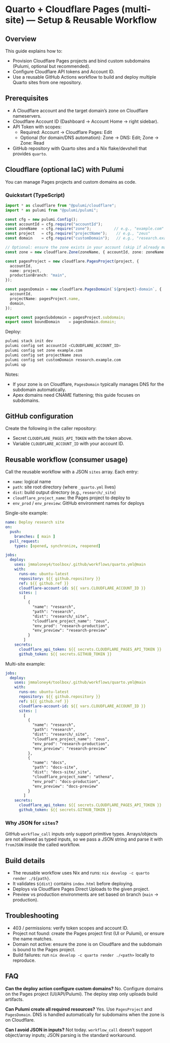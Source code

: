 # Quarto + Cloudflare Pages (multi-site) — Setup & Reusable Workflow

## Overview
This guide explains how to:
- Provision Cloudflare Pages projects and bind custom subdomains (Pulumi, optional but recommended).
- Configure Cloudflare API tokens and Account ID.
- Use a reusable GitHub Actions workflow to build and deploy multiple Quarto sites from one repository.

## Prerequisites
- A Cloudflare account and the target domain’s zone on Cloudflare nameservers.
- Cloudflare Account ID (Dashboard → Account Home → right sidebar).
- API Token with scopes:
  - Required: Account → Cloudflare Pages: Edit
  - Optional (for domain/DNS automation): Zone → DNS: Edit; Zone → Zone: Read
- GitHub repository with Quarto sites and a Nix flake/devshell that provides `quarto`.

## Cloudflare (optional IaC) with Pulumi
You can manage Pages projects and custom domains as code.

### Quickstart (TypeScript)
```ts
import * as cloudflare from "@pulumi/cloudflare";
import * as pulumi from "@pulumi/pulumi";

const cfg = new pulumi.Config();
const accountId = cfg.require("accountId");
const zoneName  = cfg.require("zone");          // e.g., "example.com"
const project   = cfg.require("projectName");    // e.g., "zeus"
const domain    = cfg.require("customDomain");   // e.g., "research.example.com"

// Optional: ensure the zone exists in your account (skip if already managed)
const zone = new cloudflare.Zone(zoneName, { accountId, zone: zoneName });

const pagesProject = new cloudflare.PagesProject(project, {
  accountId,
  name: project,
  productionBranch: "main",
});

const pagesDomain = new cloudflare.PagesDomain(`${project}-domain`, {
  accountId,
  projectName: pagesProject.name,
  domain,
});

export const pagesSubdomain = pagesProject.subdomain;
export const boundDomain    = pagesDomain.domain;
```

Deploy:
```bash
pulumi stack init dev
pulumi config set accountId <CLOUDFLARE_ACCOUNT_ID>
pulumi config set zone example.com
pulumi config set projectName zeus
pulumi config set customDomain research.example.com
pulumi up
```

Notes:
- If your zone is on Cloudflare, `PagesDomain` typically manages DNS for the subdomain automatically.
- Apex domains need CNAME flattening; this guide focuses on subdomains.

## GitHub configuration
Create the following in the caller repository:
- Secret `CLOUDFLARE_PAGES_API_TOKEN` with the token above.
- Variable `CLOUDFLARE_ACCOUNT_ID` with your account ID.

## Reusable workflow (consumer usage)
Call the reusable workflow with a JSON `sites` array. Each entry:
- `name`: logical name
- `path`: site root directory (where `_quarto.yml` lives)
- `dist`: build output directory (e.g., `research/_site`)
- `cloudflare_project_name`: the Pages project to deploy to
- `env_prod` / `env_preview`: GitHub environment names for deploys

Single-site example:
```yaml
name: Deploy research site
on:
  push:
    branches: [ main ]
  pull_request:
    types: [opened, synchronize, reopened]

jobs:
  deploy:
    uses: jmmaloney4/toolbox/.github/workflows/quarto.yml@main
    with:
      runs-on: ubuntu-latest
      repository: ${{ github.repository }}
      ref: ${{ github.ref }}
      cloudflare-account-id: ${{ vars.CLOUDFLARE_ACCOUNT_ID }}
      sites: |
        [
          {
            "name": "research",
            "path": "research",
            "dist": "research/_site",
            "cloudflare_project_name": "zeus",
            "env_prod": "research-production",
            "env_preview": "research-preview"
          }
        ]
    secrets:
      cloudflare_api_token: ${{ secrets.CLOUDFLARE_PAGES_API_TOKEN }}
      github_token: ${{ secrets.GITHUB_TOKEN }}
```

Multi-site example:
```yaml
jobs:
  deploy:
    uses: jmmaloney4/toolbox/.github/workflows/quarto.yml@main
    with:
      runs-on: ubuntu-latest
      repository: ${{ github.repository }}
      ref: ${{ github.ref }}
      cloudflare-account-id: ${{ vars.CLOUDFLARE_ACCOUNT_ID }}
      sites: |
        [
          {
            "name": "research",
            "path": "research",
            "dist": "research/_site",
            "cloudflare_project_name": "zeus",
            "env_prod": "research-production",
            "env_preview": "research-preview"
          },
          {
            "name": "docs",
            "path": "docs-site",
            "dist": "docs-site/_site",
            "cloudflare_project_name": "athena",
            "env_prod": "docs-production",
            "env_preview": "docs-preview"
          }
        ]
    secrets:
      cloudflare_api_token: ${{ secrets.CLOUDFLARE_PAGES_API_TOKEN }}
      github_token: ${{ secrets.GITHUB_TOKEN }}
```

### Why JSON for `sites`?
GitHub `workflow_call` inputs only support primitive types. Arrays/objects are not allowed as typed inputs, so we pass a JSON string and parse it with `fromJSON` inside the called workflow.

## Build details
- The reusable workflow uses Nix and runs: `nix develop -c quarto render ./${path}`.
- It validates `${dist}` contains `index.html` before deploying.
- Deploys via Cloudflare Pages Direct Uploads to the given project.
- Preview vs production environments are set based on branch (`main` → production).

## Troubleshooting
- 403 / permissions: verify token scopes and account ID.
- Project not found: create the Pages project first (UI or Pulumi), or ensure the name matches.
- Domain not active: ensure the zone is on Cloudflare and the subdomain is bound to the Pages project.
- Build failures: run `nix develop -c quarto render ./<path>` locally to reproduce.

## FAQ
**Can the deploy action configure custom domains?** No. Configure domains on the Pages project (UI/API/Pulumi). The deploy step only uploads build artifacts.

**Can Pulumi create all required resources?** Yes. Use `PagesProject` and `PagesDomain`. DNS is handled automatically for subdomains when the zone is on Cloudflare.

**Can I avoid JSON in inputs?** Not today. `workflow_call` doesn’t support object/array inputs; JSON parsing is the standard workaround.
